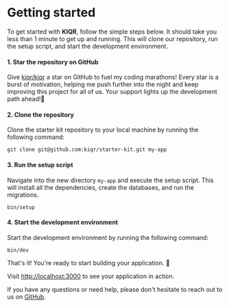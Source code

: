 # Getting started

To get started with **KIQR**, follow the simple steps below. It should take you less than 1 minute to get up and running. This will clone our repository, run the setup script, and start the development environment.

#### 1. Star the repository on GitHub

Give [kiqr/kiqr](https://github.com/kiqr/kiqr) a star on GitHub to fuel my coding marathons! Every star is a burst of motivation, helping me push further into the night and keep improving this project for all of us. Your support lights up the development path ahead!🌟

#### 2. Clone the repository

Clone the starter kit repository to your local machine by running the following command:

```console
git clone git@github.com:kiqr/starter-kit.git my-app
```

#### 3. Run the setup script

Navigate into the new directory `my-app` and execute the setup script. This will install all the dependencies, create the databases, and run the migrations.

```console
bin/setup
```

#### 4. Start the development environment

Start the development environment by running the following command:

```console
bin/dev
```

That's it! You're ready to start building your application. 🚀

Visit [http://localhost:3000](http://localhost:3000) to see your application in action.

If you have any questions or need help, please don't hesitate to reach out to us on [GitHub](https://github.com/kiqr/kiqr/issues).
